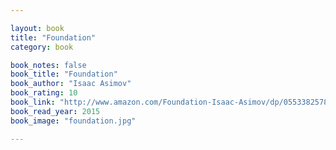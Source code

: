 ```yaml
---

layout: book
title: "Foundation"
category: book

book_notes: false
book_title: "Foundation"
book_author: "Isaac Asimov"
book_rating: 10
book_link: "http://www.amazon.com/Foundation-Isaac-Asimov/dp/0553382578/"
book_read_year: 2015
book_image: "foundation.jpg"

---
```

